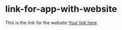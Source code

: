 # link-for-app-with-website
This is the link for the website
[Your link here](http://abdurrehman2020.pythonanywhere.com/)

